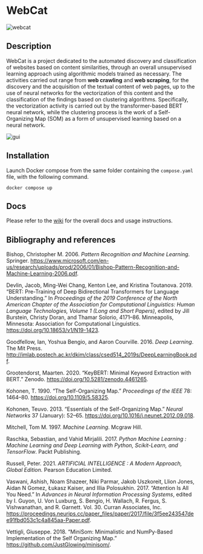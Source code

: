 # WebCat

![webcat](https://github.com/Samuele95/WebCat/assets/94041647/b1c0afb6-f5b7-4e12-b865-0cd1abcf662f)

## Description
WebCat is a project dedicated to the automated discovery and classification of websites based on content similarities, through an overall unsupervised learning approach using algorithmic models trained as necessary. The activities carried out range from **web crawling** and **web scraping**, for the discovery and the acquisition of the textual content of web pages, up to the use of neural networks for the vectorization of this content and the classification of the findings based on clustering algorithms. Specifically, the vectorization activity is carried out by the transformer-based BERT neural network, while the clustering process is the work of a Self-Organizing Map (SOM) as a form of unsupervised learning based on a neural network.

![gui](https://github.com/Samuele95/WebCat/assets/94041647/ce233b9e-d79f-485c-81ea-a7400c64adb8)

## Installation
Launch Docker compose from the same folder containing the ```compose.yaml``` file, with the following command.
```
docker compose up
```

## Docs
Please refer to the [wiki](https://github.com/Samuele95/WebCat/wiki) for the overall docs and usage instructions.

## Bibliography and references
Bishop, Christopher M. 2006. *Pattern Recognition and Machine Learning*.
Springer.
<https://www.microsoft.com/en-us/research/uploads/prod/2006/01/Bishop-Pattern-Recognition-and-Machine-Learning-2006.pdf>.

Devlin, Jacob, Ming-Wei Chang, Kenton Lee, and Kristina Toutanova. 2019.
“BERT: Pre-Training of Deep Bidirectional Transformers for Language
Understanding.” In *Proceedings of the 2019 Conference of the North
American Chapter of the Association for Computational Linguistics: Human
Language Technologies, Volume 1 (Long and Short Papers)*, edited by Jill
Burstein, Christy Doran, and Thamar Solorio, 4171–86. Minneapolis,
Minnesota: Association for Computational Linguistics.
<https://doi.org/10.18653/v1/N19-1423>.

Goodfellow, Ian, Yoshua Bengio, and Aaron Courville. 2016. *Deep
Learning*. The Mit Press.
<http://imlab.postech.ac.kr/dkim/class/csed514_2019s/DeepLearningBook.pdf>.

Grootendorst, Maarten. 2020. “KeyBERT: Minimal Keyword Extraction with
BERT.” Zenodo. <https://doi.org/10.5281/zenodo.4461265>.

Kohonen, T. 1990. “The Self-Organizing Map.” *Proceedings of the IEEE*
78: 1464–80. <https://doi.org/10.1109/5.58325>.

Kohonen, Teuvo. 2013. “Essentials of the Self-Organizing Map.” *Neural
Networks* 37 (January): 52–65.
<https://doi.org/10.1016/j.neunet.2012.09.018>.

Mitchell, Tom M. 1997. *Machine Learning*. Mcgraw Hill.

Raschka, Sebastian, and Vahid Mirjalili. 2017. *Python Machine Learning
: Machine Learning and Deep Learning with Python, Scikit-Learn, and
TensorFlow*. Packt Publishing.

Russell, Peter. 2021. *ARTIFICIAL INTELLIGENCE : A Modern Approach,
Global Edition.* Pearson Education Limited.

Vaswani, Ashish, Noam Shazeer, Niki Parmar, Jakob Uszkoreit, Llion
Jones, Aidan N Gomez, Łukasz Kaiser, and Illia Polosukhin. 2017.
“Attention Is All You Need.” In *Advances in Neural Information
Processing Systems*, edited by I. Guyon, U. Von Luxburg, S. Bengio, H.
Wallach, R. Fergus, S. Vishwanathan, and R. Garnett. Vol. 30. Curran
Associates, Inc.
<https://proceedings.neurips.cc/paper_files/paper/2017/file/3f5ee243547dee91fbd053c1c4a845aa-Paper.pdf>.

Vettigli, Giuseppe. 2018. “MiniSom: Minimalistic and NumPy-Based
Implementation of the Self Organizing Map.”
<https://github.com/JustGlowing/minisom/>.
